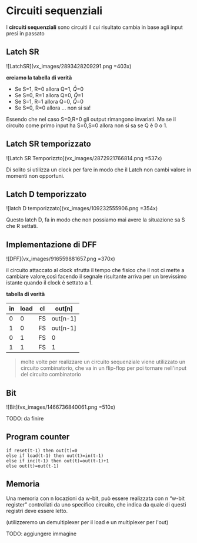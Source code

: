 # Circuiti sequenziali

I **circuiti sequenziali** sono circuiti il cui risultato cambia in base agli input presi in passato

## Latch SR

![LatchSR](vx_images/2893428209291.png =403x)

**creiamo la tabella di verità**  
- Se S=1, R=0 allora Q=1, $\bar{Q}$=0
- Se S=0, R=1 allora Q=0, $\bar{Q}$=1
- Se S=1, R=1 allora Q=0, $\bar{Q}$=0
- Se S=0, R=0 allora ... non si sa!

Essendo che nel caso S=0,R=0 gli output rimangono invariati.
Ma se il circuito come primo input ha S=0,S=0 allora non si sa se Q è 0 o 1.



## Latch SR temporizzato

![Latch SR Temporizzto](vx_images/2872921766814.png =537x)

Di solito si utilizza un clock per fare in modo che il Latch non cambi valore in momenti non opportuni.

## Latch D temporizzato

![latch D temporizzato](vx_images/109232555906.png =354x)

Questo latch D, fa in modo che non possiamo mai avere la situazione sa S che R settati.

## Implementazione di DFF

![DFF](vx_images/916559881657.png =370x)


il circuito attaccato al clock sfrutta il tempo che fisico che il not ci mette a cambiare valore,così facendo il segnale risultante arriva per un brevissimo istante quando il clock è settato a 1.


**tabella di verità**

| in  | load | cl  | out[n]   |
| --- | ---- | --- | -------- |
| 0   | 0    | FS  | out[n-1] |
| 1   | 0    | FS  | out[n-1] |
| 0   | 1    | FS  | 0        |
| 1   | 1    | FS  | 1        |


> molte volte per realizzare un circuito sequenziale viene utilizzato un circuito combinatorio, che va in un flip-flop per poi tornare nell'input del circuito combinatorio


## Bit

![Bit](vx_images/1466736840061.png =510x)

TODO: da finire
## Program counter 


```
if reset(t-1) then out(t)=0
else if load(t-1) then out(t)=in(t-1)
else if inc(t-1) then out(t)=out(t-1)+1
else out(t)=out(t-1)
```


## Memoria 

Una memoria con n locazioni da w-bit, può essere realizzata con n “w-bit register” controllati da uno specifico circuito, che indica da quale di questi registri deve essere letto.

(utilizzeremo un demultiplexer per il load e un multiplexer per l'out)



TODO: aggiungere immagine